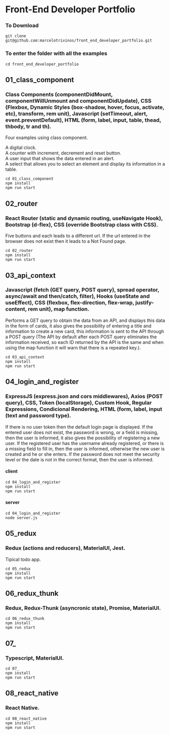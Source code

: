 # Front-End Developer Portfolio

### To Download
```
git clone git@github.com:marcelotrivinos/front_end_developer_portfolio.git
```

### To enter the folder with all the examples
```
cd front_end_developer_portfolio
```

## 01_class_component
### Class Components (componentDidMount, componentWillUnmount and componentDidUpdate), CSS (Flexbox, Dynamic Styles (box-shadow, hover, focus, activate, etc), transform, rem unit), Javascript (setTimeout, alert, event.preventDefault), HTML (form, label, input, table, thead, thbody, tr and th).

Four examples using class component.

A digital clock.  
A counter with increment, decrement and reset button.  
A user input that shows the data entered in an alert.  
A select that allows you to select an element and display its information in a table.  

```
cd 01_class_component
npm install
npm run start
```

## 02_router
### React Router (static and dynamic routing, useNavigate Hook), Bootstrap (d-flex), CSS (override Bootstrap class with CSS).

Five buttons and each leads to a different url. If the url entered in the browser does not exist then it leads to a Not Found page.

```
cd 02_router
npm install
npm run start
```

## 03_api_context
### Javascript (fetch (GET query, POST query), spread operator, async/await and then/catch, filter), Hooks (useState and useEffect), CSS (flexbox, flex-direction, flex-wrap, justify-content, rem unit), map function.

Performs a GET query to obtain the data from an API, and displays this data in the form of cards, it also gives
the possibility of entering a title and information to create a new card, this information is sent to the API
through a POST query (The API by default after each POST query eliminates the information received, so each
ID returned by the API is the same and when using the map function it will warn that there is a repeated key.).

```
cd 03_api_context
npm install
npm run start
```

## 04_login_and_register
### ExpressJS (express.json and cors middlewares), Axios (POST query), CSS, Token (localStorage), Custom Hook, Regular Expressions, Condicional Rendering, HTML (form, label, input (text and password type).

If there is no user token then the default login page is displayed. If
the entered user does not exist, the password is wrong, or a field is
missing, then the user is informed, it also gives the possibility of
registering a new user. If the registered user has the username
already registered, or there is a missing field to fill in, then the
user is informed, otherwise the new user is created and he or she
enters. If the password does not meet the security level or the date
is not in the correct format, then the user is informed.

#### client
```
cd 04_login_and_register
npm install
npm run start
```

#### server
```
cd 04_login_and_register
node server.js
```

## 05_redux
### Redux (actions and reducers), MaterialUI, Jest.

Tipical todo app.

```
cd 05_redux
npm install
npm run start
```

## 06_redux_thunk
### Redux, Redux-Thunk (asyncronic state), Promise, MaterialUI.

```
cd 06_redux_thunk
npm install
npm run start
```

## 07_
### Typescript, MaterialUI.

```
cd 07_
npm install
npm run start
```

## 08_react_native
### React Native.

```
cd 08_react_native
npm install
npm run start
```
